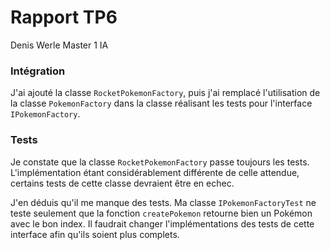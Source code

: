 # Rapport TP6

Denis Werle
Master 1 IA

### Intégration

J'ai ajouté la classe `RocketPokemonFactory`, puis j'ai remplacé l'utilisation de la classe `PokemonFactory` 
dans la classe réalisant les tests pour l'interface `IPokemonFactory`.

### Tests

Je constate que la classe `RocketPokemonFactory` passe toujours les tests. L'implémentation étant considérablement 
différente de celle attendue, certains tests de cette classe devraient être en echec.  

J'en déduis qu'il me manque des tests. Ma classe `IPokemonFactoryTest` ne teste seulement que la fonction `createPokemon` 
retourne bien un Pokémon avec le bon index. Il faudrait changer l'implémentations des tests de cette interface afin 
qu'ils soient plus complets.